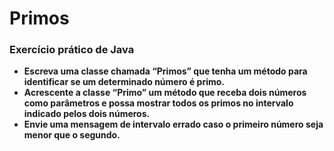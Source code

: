 # Primos
<h3><strong>Exercício prático de Java</strong></h3>
<ul><strong>
<li>Escreva uma classe chamada “Primos” que tenha um método para identificar se um
determinado número é primo.</li><li>Acrescente a classe “Primo” um método que receba dois
números como parâmetros e possa mostrar todos os primos no intervalo indicado pelos
dois números.</li><li>Envie uma mensagem de intervalo errado caso o primeiro número seja
menor que o segundo.</li>
</strong></ul>
